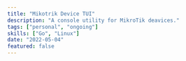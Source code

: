 ```yaml
---
title: "Mikotrik Device TUI"
description: "A console utility for MikroTik deavices."
tags: ["personal", "ongoing"]
skills: ["Go", "Linux"]
date: "2022-05-04"
featured: false
---
```

